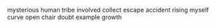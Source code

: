 mysterious human tribe involved collect escape accident rising myself curve open chair doubt example growth